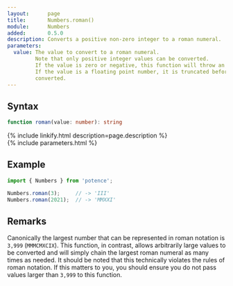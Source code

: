 ```yaml
---
layout:      page
title:       Numbers.roman()
module:      Numbers
added:       0.5.0
description: Converts a positive non-zero integer to a roman numeral.
parameters:
  value: The value to convert to a roman numeral.
         Note that only positive integer values can be converted.
         If the value is zero or negative, this function will throw an error.
         If the value is a floating point number, it is truncated before being
         converted.
---
```

## Syntax

```ts
function roman(value: number): string
```

<div class="description">{% include linkify.html description=page.description %}</div>
{% include parameters.html %}

## Example

```ts
import { Numbers } from 'potence';

Numbers.roman(3);     // -> 'III'
Numbers.roman(2021);  // -> 'MMXXI'
```

## Remarks

Canonically the largest number that can be represented in roman notation is
`3,999` (`MMMCMXCIX`). This function, in contrast, allows arbitrarily large
values to be converted and will simply chain the largest roman numeral
as many times as needed. It should be noted that this technically violates
the rules of roman notation. If this matters to you, you should ensure
you do not pass values larger than `3,999` to this function.
